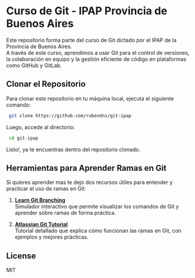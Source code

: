 # Curso de Git - IPAP Provincia de Buenos Aires

Este repositorio forma parte del curso de Git dictado por el IPAP de la Provincia de Buenos Aires.  
A través de este curso, aprendimos a usar Git para el control de versiones, la colaboración en equipo y la gestión eficiente de código en plataformas como GitHub y GitLab.

## Clonar el Repositorio

Para clonar este repositorio en tu máquina local, ejecuta el siguiente comando:
```sh
 git clone https://github.com/rubendns/git-ipap
```
Luego, accede al directorio:
```sh
 cd git-ipap
```
Listo!, ya te encuentras dentro del repositorio clonado.



## Herramientas para Aprender Ramas en Git

Si quieres aprender mas te dejo dos recursos útiles para entender y practicar el uso de ramas en Git:

1. **[Learn Git Branching](https://learngitbranching.js.org/)**  
   Simulador interactivo que permite visualizar los comandos de Git y aprender sobre ramas de forma práctica.

2. **[Atlassian Git Tutorial](https://www.atlassian.com/git/tutorials/learn-git-with-bitbucket-cloud)**  
   Tutorial detallado que explica cómo funcionan las ramas en Git, con ejemplos y mejores prácticas.

## License

MIT